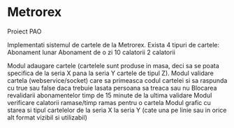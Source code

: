 # Metrorex
Proiect PAO

Implementati sistemul de cartele de la Metrorex. Exista 4 tipuri de cartele:
  Abonament lunar
  Abonament de o zi
  10 calatorii
  2 calatorii

  Modul adaugare cartele (cartelele sunt produse in masa, deci sa se poata specifica de la seria X pana la seria Y cartele de tipul Z).
  Modul validare cartela (webservice/socket) care sa primeasca codul cartelei si sa raspunda cu true sau false daca trebuie lasata persoana sa treaca sau nu
  Blocarea revalidarii abonamentelor timp de 15 minute de la ultima validare
  Modul verificare calatorii ramase/timp ramas pentru o cartela
  Modul grafic cu starea si tipul cartelelor de la seria X la seria Y (cate una pe linie sau in orice alt format vizibil si utilizabil)
